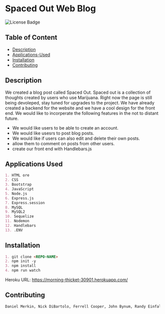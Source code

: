 # Spaced Out Web Blog

![License Badge](https://img.shields.io/github/license/dmerk2/Spaced-Out)
## Table of Content

- [Description](#description)
- [Applications-Used](#applications-used)
- [Installation](#installation)
- [Contributing](#contributing)



## Description


We created a blog post called Spaced Out. Spaced out is a collection of thoughts created by users who use Marijuana. Right now the page is still being devoleped, stay tuned for upgrades to the project. We have already created a backend for the website and we have a cool design for the front end. We would like to incorperate the following features in the not to distant future.

* We would like users to be able  to create an account. 
* We would like usesrs to post blog posts.
* We would  like if users can also edit and delete their own posts.  
* allow them to comment on posts from other users.
* create our front end with Handlebars.js


## Applications Used

```md
1. HTML ore 
2. CSS 
3. Bootstrap 
4. JavaScript 
5. Node.js
6. Express.js
7. Express.session
8. MySQL 
9. MySQL2
10. Sequelize
11. Nodemon 
12. Handlebars 
13. .ENV
```

## Installation

```md
1. git clone <REPO-NAME>
2. npm init -y
3. npm install
4. npm run watch
```

Heroku URL: https://morning-thicket-30901.herokuapp.com/ 


## Contributing

```md
Daniel Merkin, Nick DiBartolo, Ferrell Cooper, John Bynum, Randy Einfalt, Cyrus Jalili-Khiabani
```
